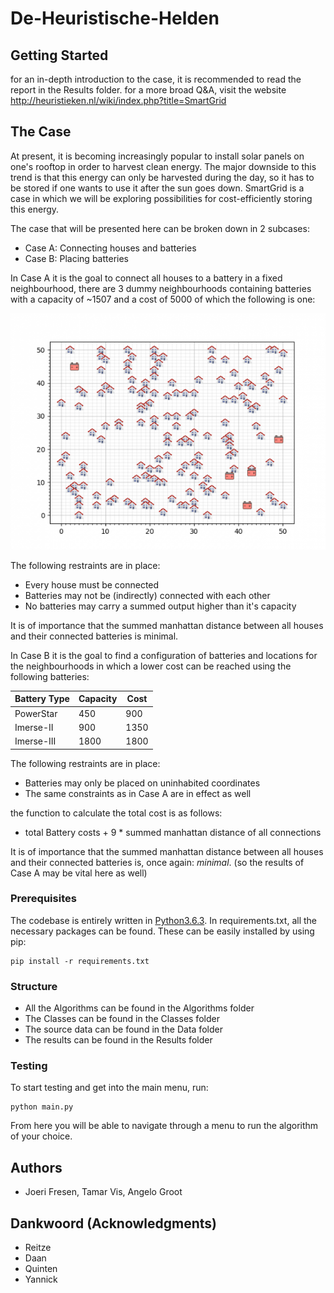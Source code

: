 # De-Heuristische-Helden

## Getting Started

for an in-depth introduction to the case, it is recommended to read the report in the Results folder.
for a more broad Q&A, visit the website http://heuristieken.nl/wiki/index.php?title=SmartGrid

## The Case
At present, it is becoming increasingly popular to install solar panels on one's rooftop in order to harvest clean energy. The major downside to this trend is that this energy can only be harvested during the day, so it has to be stored if one wants to use it after the sun goes down. SmartGrid is a case in which we will be exploring possibilities for cost-efficiently storing this energy.  

The case that will be presented here can be broken down in 2 subcases:
- Case A: Connecting houses and batteries
- Case B: Placing batteries

In Case A it is the goal to connect all houses to a battery in a fixed neighbourhood, there are 3 dummy neighbourhoods containing batteries with a capacity of ~1507 and a cost of 5000 of which the following is one:

![](Data/nbh1.png)

The following restraints are in place:
- Every house must be connected
- Batteries may not be (indirectly) connected with each other
- No batteries may carry a summed output higher than it's capacity

It is of importance that the summed manhattan distance between all houses and their connected batteries is minimal.

In Case B it is the goal to find a configuration of batteries and locations for the neighbourhoods in which a lower cost can be reached using the following batteries:

| Battery Type | Capacity | Cost |
|--------------|----------|------|
| PowerStar    | 450      | 900  |
| Imerse-II    | 900      | 1350 |
| Imerse-III   | 1800     | 1800 |

The following restraints are in place:
- Batteries may only be placed on uninhabited coordinates
- The same constraints as in Case A are in effect as well

the function to calculate the total cost is as follows:


- total Battery costs + 9 * summed manhattan distance of all connections

It is of importance that the summed manhattan distance between all houses and their connected batteries is, once again: _minimal_. (so the results of Case A may be vital here as well)


### Prerequisites


The codebase is entirely written in [Python3.6.3](https://www.python.org/downloads/). In requirements.txt, all the necessary packages can be found. These can be easily installed by using pip:

```
pip install -r requirements.txt
```

### Structure

- All the Algorithms can be found in the Algorithms folder
- The Classes can be found in the Classes folder
- The source data can be found in the Data folder
- The results can be found in the Results folder

### Testing

To start testing and get into the main menu, run:

```
python main.py
```
From here you will be able to navigate through a menu to run the algorithm of your choice.

## Authors

* Joeri Fresen, Tamar Vis, Angelo Groot

## Dankwoord (Acknowledgments)

- Reitze
- Daan
- Quinten
- Yannick

